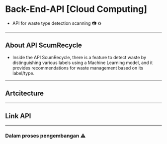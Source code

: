 # Back-End-API [Cloud Computing]
- API for waste type detection scanning 📷 ♻
----------------------------------

## About API ScumRecycle
- Inside the API ScumRecycle, there is a feature to detect waste by distinguishing various labels using a Machine Learning model, and it provides recommendations for waste management based on its label/type.
-----------------------

## Artcitecture
---------------

## Link API
---------------

### Dalam proses pengembangan ⚠
